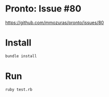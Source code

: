 # Pronto: Issue #80
https://github.com/mmozuras/pronto/issues/80

# Install
```bash
bundle install
```

# Run
```bash
ruby test.rb
```
